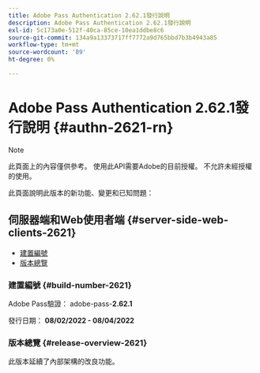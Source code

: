 ```yaml
---
title: Adobe Pass Authentication 2.62.1發行說明
description: Adobe Pass Authentication 2.62.1發行說明
exl-id: 5c173a0e-512f-40ca-85ce-10ea1ddbe8c6
source-git-commit: 134a9a13373717ff7772a9d765bbd7b3b4943a85
workflow-type: tm+mt
source-wordcount: '89'
ht-degree: 0%

---
```


# Adobe Pass Authentication 2.62.1發行說明 {#authn-2621-rn}

>[!NOTE]
>
>此頁面上的內容僅供參考。 使用此API需要Adobe的目前授權。 不允許未經授權的使用。

此頁面說明此版本的新功能、變更和已知問題：

## 伺服器端和Web使用者端 {#server-side-web-clients-2621}

* [建置編號](#build-number-2621)
* [版本總覽](#release-overview-2621)

### 建置編號 {#build-number-2621}

Adobe Pass驗證： adobe-pass-**2.62.1**

發行日期： **08/02/2022 - 08/04/2022**

### 版本總覽 {#release-overview-2621}

此版本延續了內部架構的改良功能。
